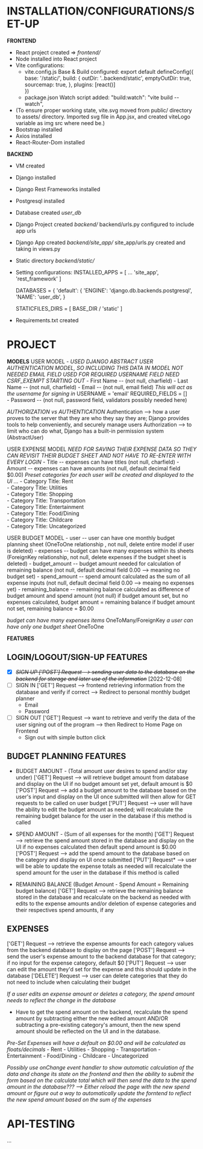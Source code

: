 # INSTALLATION/CONFIGURATIONS/SET-UP

**FRONTEND**
- React project created => *frontend/*
- Node installed into React project
- Vite configurations:
    - vite.config.js
        Base & Build configured:
        export default defineConfig({
            base: '/static/',
            build: {
                outDir: '..backend/static',
                emptyOutDir: true,
                sourcemap: true,
            },
            plugins: [react()]   
        })
    - package.json
        Watch script added:
        "build:watch": "vite build --watch",
- (To ensure proper working state, vite.svg moved from public/ directory to assets/ directory. Imported svg file in App.jsx, and created viteLogo variable as img src where need be.)
- Bootstrap installed
- Axios installed
- React-Router-Dom installed

**BACKEND**
- VM created
- Django installed
- Django Rest Frameworks installed
- Postgresql installed
- Database created *user_db*
- Django Project created *backend/*
    backend/urls.py configured to include app urls
- Django App created *backend/site_app/*
    site_app/urls.py created and taking in views.py
- Static directory *backend/static/*
- Setting configurations:
    INSTALLED_APPS = [
        ...
        'site_app',
        'rest_framework'
    ]

    DATABASES = {
        'default': {
            'ENGINE': 'django.db.backends.postgresql',
            'NAME': 'user_db', 
    }

    STATICFILES_DIRS = [ BASE_DIR / 'static' ]
- Requirements.txt created


# PROJECT
**MODELS**
USER MODEL - 
*USED DJANGO ABSTRACT USER AUTHENTICATION MODEL, SO INCLUDING THIS DATA IN MODEL NOT NEEDED*
*EMAIL FIELD USED FOR REQUIRED USERNAME FIELD*
*NEED CSRF_EXEMPT STARTING OUT*
    - First Name                -- (not null, charfield)
    - Last Name                 -- (not null, charfield)
    - Email                     -- (not null, email field) *This will act as the username for signing in*
        USERNAME = 'email' 
        REQUIRED_FIELDS = []  
    - Password                  -- (not null, password field, validators possibly needed here)

*AUTHORIZATION vs AUTHENTICATION*
Authentication --> how a user proves to the server that they are who they say they are; Django provides tools to help conveniently, and securely manage users
Authorization --> to limit who can do what, Django has a built-in permission system (AbstractUser)

USER EXPENSE MODEL *NEED FOR SAVING THEIR EXPENSE DATA SO THEY CAN REVISIT THEIR BUDGET SHEET AND NOT HAVE TO RE-ENTER WITH EVERY LOGIN*
    - Title             --  expenses can have titles (not null, charfield)
    - Amount            --  expenses can have amounts (not null, default decimal field $0.00)
        *Preset categories for each user will be created and displayed to the UI ...*
        - Category Title: Rent          
        - Category Title: Utilities         
        - Category Title: Shopping          
        - Category Title: Transportation    
        - Category Title: Entertainment     
        - Category Title: Food/Dining       
        - Category Title: Childcare         
        - Category Title: Uncategorized   

USER BUDGET MODEL 
    - user              --  user can have one monthly budget planning sheet (OneToOne relationship , not null, delete entire model if user is deleted)
    - expenses          --  budget can have many expenses within its sheets (ForeignKey relationship, not null, delete expenses if the budget sheet is deleted)
    - budget_amount     --  budget amount needed for calculation of remaining balance (not null, default decimal field 0.00 --> meaning no budget set)
    - spend_amount      --  spend amount calculated as the sum of all expense inputs (not null, default decimal field 0.00 --> meaing no expenses yet) 
    - remaining_balance --  remaining balance calculated as difference of budget amount and spend amount (not null)
                            if budget amount set, but no expenses calculated, budget amount = remaining balance
                            if budget amount not set, remaining balance = $0.00

*budget can have many expenses items* OneToMany/ForeignKey 
*a user can have only one budget sheet* OneToOne


 
**FEATURES**

## LOGIN/LOGOUT/SIGN-UP FEATURES
* [X] ~~*SIGN UP ['POST'] Request --> sending user data to the database on the backend for storage and later use of the information*~~ [2022-12-08]
* [ ] SIGN IN ['GET'] Request --> frontend retrieving information from the database and verify if correct --> Redirect to personal monthly budget planner
    - Email
    - Password
* [ ] SIGN OUT ['GET'] Request --> want to retrieve and verify the data of the user signing out of the program --> then Redirect to Home Page on Frontend
    - Sign out with simple button click

## BUDGET PLANNING FEATURES   
- BUDGET AMOUNT - (Total amount user desires to spend and/or stay under)
['GET'] Request     -->     will retrieve budget amount from database and display on the UI
                            if no budget amount set yet, default amount is $0
['POST'] Request    -->     add a budget amount to the database based on the user's input and display on the UI once submitted
                            will then allow for GET requests to be called on user budget
['PUT'] Request     -->     user will have the ability to edit the budget amount as needed; 
                            will recalculate the remaining budget balance for the user in the database if this method is called

- SPEND AMOUNT - (Sum of all expenses for the month) 
['GET'] Request     -->     retrieve the spend amount stored in the database and display on the UI
                            if no expenses calculated then default spend amount is $0.00
['POST'] Request    -->     add the spend amount to the database based on the category and display on UI once submitted
['PUT'] Request*    -->     user will be able to update the expense totals as needed
                            will recalculate the spend amount for the user in the database if this method is called

- REMAINING BALANCE (Budget Amount - Spend Amount = Remaining budget balance)
['GET'] Request     -->     retrieve the remaining balance stored in the database and 
                            recalculate on the backend as needed with edits to the expense amounts and/or deletion of expense categories and their respectives spend amounts, if any

## EXPENSES 
['GET'] Request     -->     retrieve the expense amounts for each category values from the backend database to display on the page
['POST'] Request    -->     send the user's expense amount to the backend database for that category; if no input for the expense category, default $0
['PUT'] Request     -->     user can edit the amount they'd set for the expense and this should update in the database
['DELETE'] Request  -->     user can delete categories that they do not need to include when calculating their budget

*If a user edits an expense amount or deletes a category, the spend amount needs to reflect the change in the database*
- Have to get the spend amount on the backend, recalculate the spend amount by subtracting either the new edited amount AND/OR subtracting a pre-existing category's amount, 
then the new spend amount should be reflected on the UI and in the database.

*Pre-Set Expenses will have a default on $0.00 and will be calculated as floats/decimals*
    - Rent
    - Utilities
    - Shopping
    - Transportation
    - Entertainment
    - Food/Dining
    - Childcare
    - Uncategorized

*Possibly use onChange event handler to show automatic calculation of the data and change its state on the frontend and then the ability to submit the form based on the calculate total which will then send the data to the spend amount in the database??? --> Either reload the page with the new spend amount or figure out a way to automatically update the forntend to reflect the new spend amount based on the sum of the expenses*

    





# API-TESTING
...
